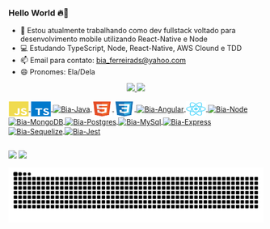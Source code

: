 ### Hello World 🔥🚀

- 📲 Estou atualmente trabalhando como dev fullstack voltado para desenvolvimento mobile utilizando React-Native e Node
- 💻 Estudando TypeScript, Node, React-Native, AWS Clound e TDD
- 📫 Email para contato: bia_ferreirads@yahoo.com
- 😄 Pronomes: Ela/Dela

<div align="center">
  <a href="https://github.com/Bia-source">
  <img height="180em" src="https://github-readme-stats.vercel.app/api?username=Bia-source&show_icons=true&theme=tokyonight&include_all_commits=true&count_private=true"/>
  <img height="180em" src="https://github-readme-stats.vercel.app/api/top-langs/?username=Bia-source&layout=compact&langs_count=7&theme=tokyonight"/>
</div>
  
 <div style="display: inline_block"><br>
  <img align="center" alt="Bia-Js" height="30" width="40" src="https://raw.githubusercontent.com/devicons/devicon/master/icons/javascript/javascript-plain.svg">
  <img align="center" alt="Bia-Ts" height="30" width="40" src="https://raw.githubusercontent.com/devicons/devicon/master/icons/typescript/typescript-plain.svg">
   <img align="center" alt="Bia-Java" height="30" width="40" 
src="https://cdn.jsdelivr.net/gh/devicons/devicon/icons/java/java-original-wordmark.svg" />
  <img align="center" alt="Bia-HTML" height="30" width="40" src="https://raw.githubusercontent.com/devicons/devicon/master/icons/html5/html5-original.svg">
  <img align="center" alt="Bia-CSS" height="30" width="40" src="https://raw.githubusercontent.com/devicons/devicon/master/icons/css3/css3-original.svg">
   <img align="center" alt="Bia-Angular" height="30" width="40" src="https://cdn.jsdelivr.net/gh/devicons/devicon/icons/angularjs/angularjs-original.svg" />
   <img align="center" alt="Bia-React" height="30" width="40" src="https://raw.githubusercontent.com/devicons/devicon/master/icons/react/react-original.svg">
   <img align="center" alt="Bia-Node" height="30" width="40"
src="https://cdn.jsdelivr.net/gh/devicons/devicon/icons/nodejs/nodejs-original.svg" />
   <img align="center" alt="Bia-MongoDB" height="30" width="40"
src="https://cdn.jsdelivr.net/gh/devicons/devicon/icons/mongodb/mongodb-original.svg" />
   <img align="center" alt="Bia-Postgres" height="30" width="40"
src="https://cdn.jsdelivr.net/gh/devicons/devicon/icons/postgresql/postgresql-original.svg" />
   <img align="center" alt="Bia-MySql" height="30" width="40"
src="https://cdn.jsdelivr.net/gh/devicons/devicon/icons/mysql/mysql-original.svg" />
   <img align="center" alt="Bia-Express" height="30" width="40"
src="https://cdn.jsdelivr.net/gh/devicons/devicon/icons/express/express-original-wordmark.svg" />
   <img align="center" alt="Bia-Sequelize" height="30" width="40"
src="https://cdn.jsdelivr.net/gh/devicons/devicon/icons/sequelize/sequelize-original.svg" />
   <img align="center" alt="Bia-Jest" height="30" width="40"
src="https://cdn.jsdelivr.net/gh/devicons/devicon/icons/jest/jest-plain.svg" />
</div>
  
## 

<div> 
  <a href = "mailto:bia.ferreirads.santos@gmail.com"><img src="https://img.shields.io/badge/-Gmail-%23333?style=for-the-badge&logo=gmail&logoColor=white" target="_blank"></a>
  <a href="https://www.linkedin.com/in/beatriz-ferreira-dos-santos-4b9ab0191/" target="_blank"><img src="https://img.shields.io/badge/-LinkedIn-%230077B5?style=for-the-badge&logo=linkedin&logoColor=white" target="_blank"></a> 
  
  ![Snake animation](https://github.com/Bia-source/Bia-source/blob/output/github-contribution-grid-snake.svg)
  
</div>
  

